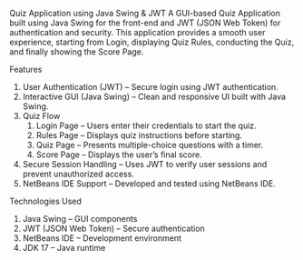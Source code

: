 Quiz Application using Java Swing & JWT
A GUI-based Quiz Application built using Java Swing for the front-end and JWT (JSON Web Token) for authentication and security. This application provides a smooth user experience, starting from Login, displaying Quiz Rules, conducting the Quiz, and finally showing the Score Page.

Features
1. User Authentication (JWT) – Secure login using JWT authentication.
2. Interactive GUI (Java Swing) – Clean and responsive UI built with Java Swing.
3. Quiz Flow
   1. Login Page – Users enter their credentials to start the quiz.
   2. Rules Page – Displays quiz instructions before starting.
   3. Quiz Page – Presents multiple-choice questions with a timer.
   4. Score Page – Displays the user’s final score.
4. Secure Session Handling – Uses JWT to verify user sessions and prevent unauthorized access.
5.  NetBeans IDE Support – Developed and tested using NetBeans IDE.

Technologies Used
1. Java Swing – GUI components
2. JWT (JSON Web Token) – Secure authentication
3. NetBeans IDE – Development environment
4. JDK 17 – Java runtime
